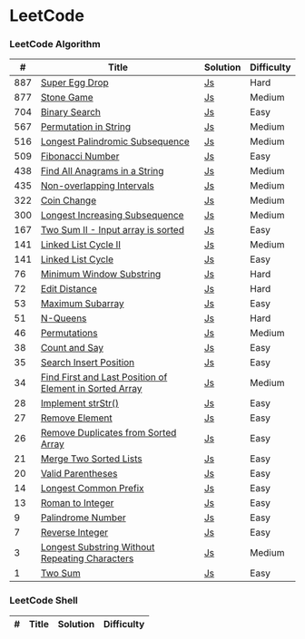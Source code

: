 
LeetCode
========

### LeetCode Algorithm
 
| # | Title | Solution | Difficulty |
|---| ----- | -------- | ---------- |
|887|[Super Egg Drop](https://leetcode.com/problems/super-egg-drop/)| [Js](./algorithms/superEggDrop/superEggDrop.js)|Hard|
|877|[Stone Game](https://leetcode.com/problems/stone-game/)| [Js](./algorithms/stoneGame/stoneGame.js)|Medium|
|704|[Binary Search](https://leetcode.com/problems/binary-search/)| [Js](./algorithms/binarySearch/binarySearch.js)|Easy|
|567|[Permutation in String](https://leetcode.com/problems/permutation-in-string/)| [Js](./algorithms/permutationInString/permutationInString.js)|Medium|
|516|[Longest Palindromic Subsequence](https://leetcode.com/problems/longest-palindromic-subsequence/)| [Js](./algorithms/longestPalindromicSubsequence/longestPalindromicSubsequence.js)|Medium|
|509|[Fibonacci Number](https://leetcode.com/problems/fibonacci-number/)| [Js](./algorithms/fibonacciNumber/fibonacciNumber.js)|Easy|
|438|[Find All Anagrams in a String](https://leetcode.com/problems/find-all-anagrams-in-a-string/)| [Js](./algorithms/findAllAnagramsInAString/findAllAnagramsInAString.js)|Medium|
|435|[Non-overlapping Intervals](https://leetcode.com/problems/non-overlapping-intervals/)| [Js](./algorithms/nonOverlappingIntervals/nonOverlappingIntervals.js)|Medium|
|322|[Coin Change](https://leetcode.com/problems/coin-change/)| [Js](./algorithms/coinChange/coinChange.js)|Medium|
|300|[Longest Increasing Subsequence](https://leetcode.com/problems/longest-increasing-subsequence/)| [Js](./algorithms/longestIncreasingSubsequence/longestIncreasingSubsequence.js)|Medium|
|167|[Two Sum II - Input array is sorted](https://leetcode.com/problems/two-sum-ii-input-array-is-sorted/)| [Js](./algorithms/twoSumIiInputArrayIsSorted/twoSumIiInputArrayIsSorted.js)|Easy|
|141|[Linked List Cycle II](https://leetcode.com/problems/linked-list-cycle-ii/)| [Js](./algorithms/linkedListCycleIi/linkedListCycleIi.js)|Medium|
|141|[Linked List Cycle](https://leetcode.com/problems/linked-list-cycle/)| [Js](./algorithms/linkedListCycle/linkedListCycle.js)|Easy|
|76|[Minimum Window Substring](https://leetcode.com/problems/minimum-window-substring/)| [Js](./algorithms/minimumWindowSubstring/minimumWindowSubstring.js)|Hard|
|72|[Edit Distance](https://leetcode.com/problems/edit-distance/)| [Js](./algorithms/editDistance/editDistance.js)|Hard|
|53|[Maximum Subarray](https://leetcode.com/problems/maximum-subarray/)| [Js](./algorithms/maximumSubarray/maximumSubarray.js)|Easy|
|51|[N-Queens](https://leetcode.com/problems/n-queens/)| [Js](./algorithms/nQueens/nQueens.js)|Hard|
|46|[Permutations](https://leetcode.com/problems/permutations/)| [Js](./algorithms/permutations/permutations.js)|Medium|
|38|[Count and Say](https://leetcode.com/problems/count-and-say/)| [Js](./algorithms/countAndSay/countAndSay.js)|Easy|
|35|[Search Insert Position](https://leetcode.com/problems/search-insert-position/)| [Js](./algorithms/searchInsertPosition/searchInsertPosition.js)|Easy|
|34|[Find First and Last Position of Element in Sorted Array](https://leetcode.com/problems/find-first-and-last-position-of-element-in-sorted-array/)| [Js](./algorithms/findFirstAndLastPositionOfElementInSortedArray/findFirstAndLastPositionOfElementInSortedArray.js)|Medium|
|28|[Implement strStr()](https://leetcode.com/problems/implement-strstr/)| [Js](./algorithms/implementStrstr/implementStrstr.js)|Easy|
|27|[Remove Element](https://leetcode.com/problems/remove-element/)| [Js](./algorithms/removeElement/removeElement.js)|Easy|
|26|[Remove Duplicates from Sorted Array](https://leetcode.com/problems/remove-duplicates-from-sorted-array/)| [Js](./algorithms/removeDuplicatesFromSortedArray/removeDuplicatesFromSortedArray.js)|Easy|
|21|[Merge Two Sorted Lists](https://leetcode.com/problems/merge-two-sorted-lists/)| [Js](./algorithms/mergeTwoSortedLists/mergeTwoSortedLists.js)|Easy|
|20|[Valid Parentheses](https://leetcode.com/problems/valid-parentheses/)| [Js](./algorithms/validParentheses/validParentheses.js)|Easy|
|14|[Longest Common Prefix](https://leetcode.com/problems/longest-common-prefix/)| [Js](./algorithms/longestCommonPrefix/longestCommonPrefix.js)|Easy|
|13|[Roman to Integer](https://leetcode.com/problems/roman-to-integer/)| [Js](./algorithms/romanToInteger/romanToInteger.js)|Easy|
|9|[Palindrome Number](https://leetcode.com/problems/palindrome-number/)| [Js](./algorithms/palindromeNumber/palindromeNumber.js)|Easy|
|7|[Reverse Integer](https://leetcode.com/problems/reverse-integer/)| [Js](./algorithms/reverseInteger/reverseInteger.js)|Easy|
|3|[Longest Substring Without Repeating Characters](https://leetcode.com/problems/longest-substring-without-repeating-characters/)| [Js](./algorithms/longestSubstringWithoutRepeatingCharacters/longestSubstringWithoutRepeatingCharacters.js)|Medium|
|1|[Two Sum](https://leetcode.com/problems/two-sum/)| [Js](./algorithms/twoSum/twoSum.js)|Easy|


### LeetCode Shell
| # | Title | Solution | Difficulty |
|---| ----- | -------- | ---------- |
